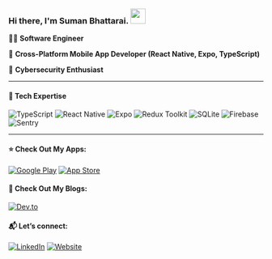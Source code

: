 ### Hi there, I'm Suman Bhattarai. <img src="https://raw.githubusercontent.com/MartinHeinz/MartinHeinz/master/wave.gif" width="30px"> 

👨‍💻 **Software Engineer** 

📱 **Cross-Platform Mobile App Developer (React Native, Expo, TypeScript)** 

🔐 **Cybersecurity Enthusiast**  

---

#### 🚀 Tech Expertise

![TypeScript](https://img.shields.io/badge/TypeScript-3178C6?style=for-the-badge&logo=typescript&logoColor=white) ![React Native](https://img.shields.io/badge/React_Native-61DAFB?style=for-the-badge&logo=react&logoColor=white) ![Expo](https://img.shields.io/badge/Expo-000020?style=for-the-badge&logo=expo&logoColor=white) ![Redux Toolkit](https://img.shields.io/badge/Redux_Toolkit-764ABC?style=for-the-badge&logo=redux&logoColor=white) ![SQLite](https://img.shields.io/badge/SQLite-003B57?style=for-the-badge&logo=sqlite&logoColor=white) ![Firebase](https://img.shields.io/badge/Firebase-FFCA28?style=for-the-badge&logo=firebase&logoColor=black) ![Sentry](https://img.shields.io/badge/Sentry-362D59?style=for-the-badge&logo=sentry&logoColor=white)   

---

#### ⭐ Check Out My Apps: 
[![Google Play](https://img.shields.io/badge/Google%20Play-414141?style=flat&logo=google-play&logoColor=white)](https://play.google.com/store/apps/developer?id=Standard+Syntax)
[![App Store](https://img.shields.io/badge/App%20Store-0A66C2?style=flat&logo=app-store&logoColor=white)](https://apps.apple.com/ca/developer/suman-bhattarai/id1806188874)
 
#### 📖 Check Out My Blogs: 
[![Dev.to](https://img.shields.io/badge/Dev.to-0A0A0A?style=flat&logo=devdotto&logoColor=white)](https://dev.to/ersuman) 

#### 📬 Let’s connect:
[![LinkedIn](https://img.shields.io/badge/LinkedIn-0A66C2?style=flat&logo=linkedin&logoColor=white)](https://www.linkedin.com/in/ersumanbhattarai/)
[![Website](https://img.shields.io/badge/Website-000000?style=flat&logo=Google-Chrome&logoColor=white)](https://ersuman.com/)




